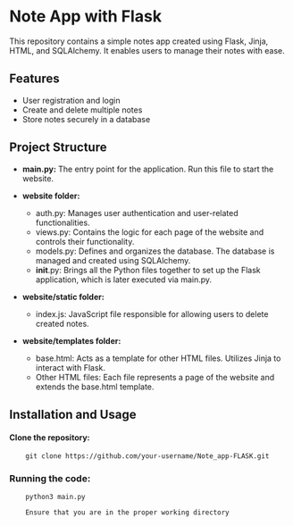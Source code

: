# Note App with Flask

This repository contains a simple notes app created using Flask, Jinja, HTML, and SQLAlchemy. It enables users to manage their notes with ease.
## Features

- User registration and login
- Create and delete multiple notes
- Store notes securely in a database

## Project Structure

- **main.py:** The entry point for the application. Run this file to start the website.

- **website folder:**
    - auth.py: Manages user authentication and user-related functionalities.
    - views.py: Contains the logic for each page of the website and controls their functionality.
    - models.py: Defines and organizes the database. The database is managed and created using SQLAlchemy.
    - __init__.py: Brings all the Python files together to set up the Flask application, which is later executed via main.py.

- **website/static folder:**
    - index.js: JavaScript file responsible for allowing users to delete created notes.

- **website/templates folder:**
    - base.html: Acts as a template for other HTML files. Utilizes Jinja to interact with Flask.
    - Other HTML files: Each file represents a page of the website and extends the base.html template.

## Installation and Usage

  ####  Clone the repository:

        git clone https://github.com/your-username/Note_app-FLASK.git

  ###   Running the code:
  
        python3 main.py

        Ensure that you are in the proper working directory
